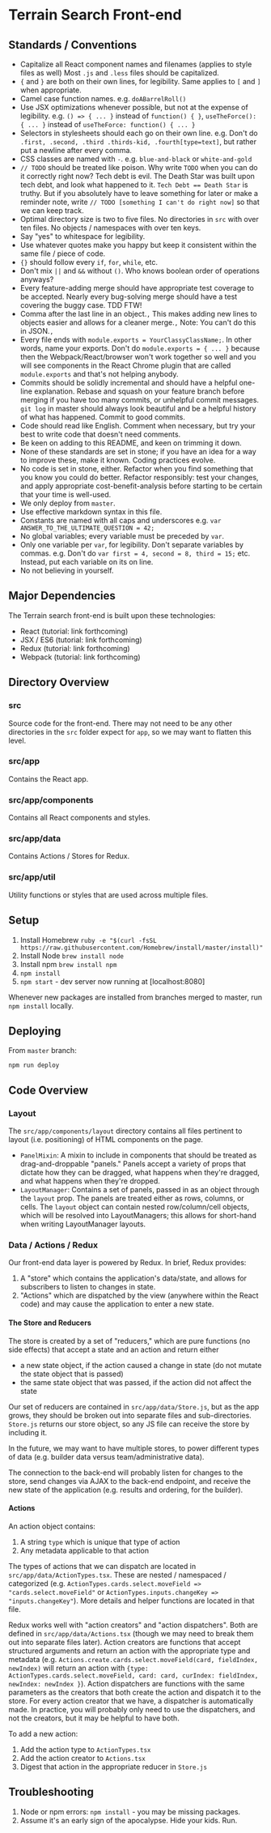# Terrain Search Front-end

## Standards / Conventions

- Capitalize all React component names and filenames (applies to style files as well)
	Most `.js` and `.less` files should be capitalized.
- `{` and `}` are both on their own lines, for legibility.
	Same applies to `[` and `]` when appropriate.
- Camel case function names. 
	e.g. `doABarrelRoll()`
- Use JSX optimizations whenever possible, but not at the expense of legibility.
	e.g. `() => { ... }` instead of `function() { }`, `useTheForce(): { ... }` instead of `useTheForce: function() { ... }`
- Selectors in stylesheets should each go on their own line.
	e.g. Don't do `.first, .second, .third .thirds-kid, .fourth[type=text]`, but rather put a newline after every comma.
- CSS classes are named with `-`.
	e.g. `blue-and-black` or `white-and-gold`
- `// TODO` should be treated like poison. 
	Why write `TODO` when you can do it correctly right now? Tech debt is evil. The Death Star was built upon tech debt, and look what happened to it. `Tech Debt == Death Star` is truthy.
	But if you absolutely have to leave something for later or make a reminder note, write `// TODO [something I can't do right now]` so that we can keep track.
- Optimal directory size is two to five files.
	No directories in `src` with over ten files.
	No objects / namespaces with over ten keys.
- Say "yes" to whitespace for legibility.
- Use whatever quotes make you happy but keep it consistent within the same file / piece of code.
- `{}` should follow every `if`, `for`, `while`, etc.
- Don't mix `||` and `&&` without `()`.
	Who knows boolean order of operations anyways?
- Every feature-adding merge should have appropriate test coverage to be accepted.
	Nearly every bug-solving merge should have a test covering the buggy case.
	TDD FTW!
- Comma after the last line in an object.`,`
	This makes adding new lines to objects easier and allows for a cleaner merge.`,`
	Note: You can't do this in JSON.`,`
- Every file ends with `module.exports = YourClassyClassName;`. In other words, name your exports.
	Don't do `module.exports = { ... }` because then the Webpack/React/browser won't work together so well and you will see components in the React Chrome plugin that are called `module.exports` and that's not helping anybody.
- Commits should be solidly incremental and should have a helpful one-line explanation.
	Rebase and squash on your feature branch before merging if you have too many commits, or unhelpful commit messages.
	`git log` in master should always look beautiful and be a helpful history of what has happened.
	Commit to good commits.
- Code should read like English. Comment when necessary, but try your best to write code that doesn't need comments.
- Be keen on adding to this README, and keen on trimming it down.
- None of these standards are set in stone; if you have an idea for a way to improve these, make it known. Coding practices evolve.
- No code is set in stone, either. Refactor when you find something that you know you could do better.
	Refactor responsibly: test your changes, and apply appropriate cost-benefit-analysis before starting to be certain that your time is well-used.
- We only deploy from `master`.
- Use effective markdown syntax in this file.
- Constants are named with all caps and underscores
	e.g. `var ANSWER_TO_THE_ULTIMATE_QUESTION = 42;`
- No global variables; every variable must be preceded by `var`.
- Only one variable per `var`, for legibility. Don't separate variables by commas.
	e.g. Don't do `var first = 4, second = 8, third = 15;` etc. Instead, put each variable on its on line.
- No not believing in yourself.

## Major Dependencies

The Terrain search front-end is built upon these technologies:

- React (tutorial: link forthcoming)
- JSX / ES6 (tutorial: link forthcoming)
- Redux (tutorial: link forthcoming)
- Webpack (tutorial: link forthcoming)

## Directory Overview

### src

Source code for the front-end. There may not need to be any other directories in the `src` folder expect for `app`, so we may want to flatten this level.

### src/app

Contains the React app. 

### src/app/components

Contains all React components and styles.

### src/app/data

Contains Actions / Stores for Redux.

### src/app/util

Utility functions or styles that are used across multiple files.

## Setup

1. Install Homebrew
	`ruby -e "$(curl -fsSL https://raw.githubusercontent.com/Homebrew/install/master/install)"`
2. Install Node
	`brew install node`
3. Install npm
	`brew install npm`
4. `npm install`
5. `npm start` - dev server now running at [localhost:8080]

Whenever new packages are installed from branches merged to master, run `npm install` locally.

## Deploying

From `master` branch:
```
npm run deploy
```

## Code Overview

### Layout

The `src/app/components/layout` directory contains all files pertinent to layout (i.e. positioning) of HTML components on the page.
* `PanelMixin`: A mixin to include in components that should be treated as drag-and-droppable "panels." Panels accept a variety of props that dictate how they can be dragged, what happens when they're dragged, and what happens when they're dropped.
* `LayoutManager`: Contains a set of panels, passed in as an object through the `layout` prop. The panels are treated either as rows, columns, or cells. The `layout` object can contain nested row/column/cell objects, which will be resolved into LayoutManagers; this allows for short-hand when writing LayoutManager layouts.

### Data / Actions / Redux

Our front-end data layer is powered by Redux. In brief, Redux provides:
1. A "store" which contains the application's data/state, and allows for subscribers to listen to changes in state.
2. "Actions" which are dispatched by the view (anywhere within the React code) and may cause the application to enter a new state.

#### The Store and Reducers

The store is created by a set of "reducers," which are pure functions (no side effects) that accept a state and an action and return either
- a new state object, if the action caused a change in state (do not mutate the state object that is passed)
- the same state object that was passed, if the action did not affect the state

Our set of reducers are contained in `src/app/data/Store.js`, but as the app grows, they should be broken out into separate files and sub-directories. `Store.js` returns our store object, so any JS file can receive the store by including it.

In the future, we may want to have multiple stores, to power different types of data (e.g. builder data versus team/administrative data).

The connection to the back-end will probably listen for changes to the store, send changes via AJAX to the back-end endpoint, and receive the new state of the application (e.g. results and ordering, for the builder).

#### Actions

An action object contains:
1. A string `type` which is unique that type of action
2. Any metadata applicable to that action

The types of actions that we can dispatch are located in `src/app/data/ActionTypes.tsx`. These are nested / namespaced / categorized (e.g. `ActionTypes.cards.select.moveField => "cards.select.moveField"` or `ActionTypes.inputs.changeKey => "inputs.changeKey"`). More details and helper functions are located in that file.

Redux works well with "action creators" and "action dispatchers". Both are defined in `src/app/data/Actions.tsx` (though we may need to break them out into separate files later). Action creators are functions that accept structured arguments and return an action with the appropriate type and metadata (e.g. `Actions.create.cards.select.moveField(card, fieldIndex, newIndex)` will return an action with `{type: ActionTypes.cards.select.moveField, card: card, curIndex: fieldIndex, newIndex: newIndex }`). Action dispatchers are functions with the same parameters as the creators that both create the action and dispatch it to the store. For every action creator that we have, a dispatcher is automatically made. In practice, you will probably only need to use the dispatchers, and not the creators, but it may be helpful to have both.

To add a new action:
1. Add the action type to `ActionTypes.tsx`
2. Add the action creator to `Actions.tsx`
3. Digest that action in the appropriate reducer in `Store.js`

## Troubleshooting

1. Node or npm errors: `npm install` - you may be missing packages.
2. Assume it's an early sign of the apocalypse. Hide your kids. Run.